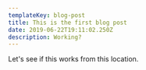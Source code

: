 ```yaml
---
templateKey: blog-post
title: This is the first blog post
date: 2019-06-22T19:11:02.250Z
description: Working?
---
```


Let's see if this works from this location.

